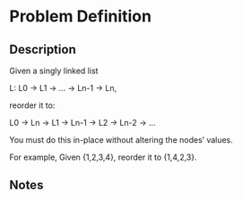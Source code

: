 # Problem Definition

## Description

Given a singly linked list

L: L0 → L1 → … → Ln-1 → Ln,

reorder it to:

L0 → Ln → L1 → Ln-1 → L2 → Ln-2 → …

You must do this in-place without altering the nodes’ values.

For example, Given {1,2,3,4}, reorder it to {1,4,2,3}.

## Notes